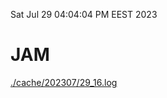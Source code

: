 Sat Jul 29 04:04:04 PM EEST 2023
# JAM
<a href='./cache/202307/29_16.log'>./cache/202307/29_16.log</a>

